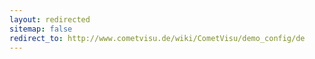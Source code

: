 ```yaml
---
layout: redirected
sitemap: false
redirect_to: http://www.cometvisu.de/wiki/CometVisu/demo_config/de
---
```


